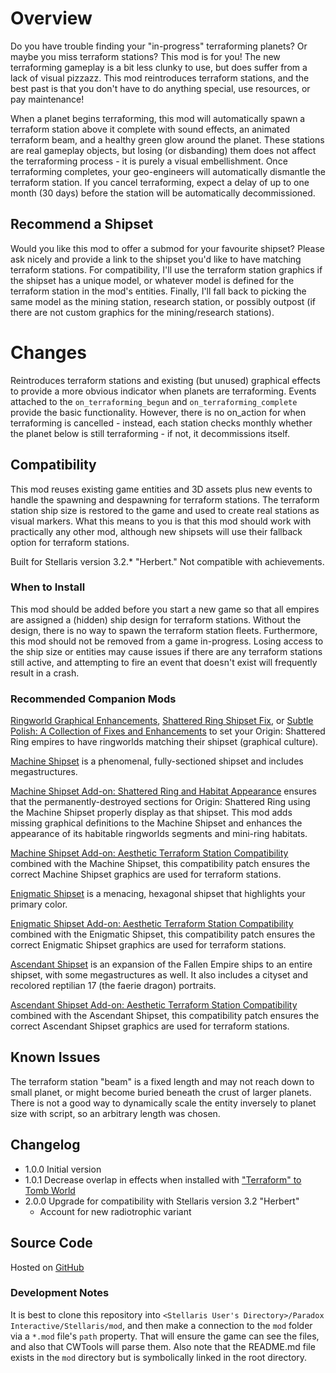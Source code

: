 # Overview

Do you have trouble finding your "in-progress" terraforming planets?  Or maybe you miss terraform stations?  This mod is for you!  The new terraforming gameplay is a bit less clunky to use, but does suffer from a lack of visual pizzazz.  This mod reintroduces terraform stations, and the best past is that you don't have to do anything special, use resources, or pay maintenance!

When a planet begins terraforming, this mod will automatically spawn a terraform station above it complete with sound effects, an animated terraform beam, and a healthy green glow around the planet.  These stations are real gameplay objects, but losing (or disbanding) them does not affect the terraforming process - it is purely a visual embellishment.  Once terraforming completes, your geo-engineers will automatically dismantle the terraform station.  If you cancel terraforming, expect a delay of up to one month (30 days) before the station will be automatically decommissioned.

## Recommend a Shipset

Would you like this mod to offer a submod for your favourite shipset?  Please ask nicely and provide a link to the shipset you'd like to have matching terraform stations.  For compatibility, I'll use the terraform station graphics if the shipset has a unique model, or whatever model is defined for the terraform station in the mod's entities.  Finally, I'll fall back to picking the same model as the mining station, research station, or possibly outpost (if there are not custom graphics for the mining/research stations).

# Changes

Reintroduces terraform stations and existing (but unused) graphical effects to provide a more obvious indicator when planets are terraforming.  Events attached to the `on_terraforming_begun` and `on_terraforming_complete` provide the basic functionality.  However, there is no on_action for when terraforming is cancelled - instead, each station checks monthly whether the planet below is still terraforming - if not, it decommissions itself.

## Compatibility

This mod reuses existing game entities and 3D assets plus new events to handle the spawning and despawning for terraform stations.  The terraform station ship size is restored to the game and used to create real stations as visual markers.  What this means to you is that this mod should work with practically any other mod, although new shipsets will use their fallback option for terraform stations.

Built for Stellaris version 3.2.\* "Herbert."  Not compatible with achievements.

### When to Install

This mod should be added before you start a new game so that all empires are assigned a (hidden) ship design for terraform stations.  Without the design, there is no way to spawn the terraform station fleets.  Furthermore, this mod should not be removed from a game in-progress.  Losing access to the ship size or entities may cause issues if there are any terraform stations still active, and attempting to fire an event that doesn't exist will frequently result in a crash.

### Recommended Companion Mods

[Ringworld Graphical Enhancements](https://steamcommunity.com/sharedfiles/filedetails/?id=2628518102), [Shattered Ring Shipset Fix](https://steamcommunity.com/sharedfiles/filedetails/?id=2566249278), or [Subtle Polish: A Collection of Fixes and Enhancements](https://steamcommunity.com/sharedfiles/filedetails/?id=2522974089) to set your Origin: Shattered Ring empires to have ringworlds matching their shipset (graphical culture).

[Machine Shipset](https://steamcommunity.com/sharedfiles/filedetails/?id=2077186491) is a phenomenal, fully-sectioned shipset and includes megastructures.

[Machine Shipset Add-on: Shattered Ring and Habitat Appearance](https://steamcommunity.com/sharedfiles/filedetails/?id=2628980994) ensures that the permanently-destroyed sections for Origin: Shattered Ring using the Machine Shipset properly display as that shipset.  This mod adds missing graphical definitions to the Machine Shipset and enhances the appearance of its habitable ringworlds segments and mini-ring habitats.

[Machine Shipset Add-on: Aesthetic Terraform Station Compatibility](https://steamcommunity.com/sharedfiles/filedetails/?id=2628972292) combined with the Machine Shipset, this compatibility patch ensures the correct Machine Shipset graphics are used for terraform stations.

[Enigmatic Shipset](https://steamcommunity.com/sharedfiles/filedetails/?id=2545512457) is a menacing, hexagonal shipset that highlights your primary color.

[Enigmatic Shipset Add-on: Aesthetic Terraform Station Compatibility](https://steamcommunity.com/sharedfiles/filedetails/?id=2631808667) combined with the Enigmatic Shipset, this compatibility patch ensures the correct Enigmatic Shipset graphics are used for terraform stations.

[Ascendant Shipset](https://steamcommunity.com/sharedfiles/filedetails/?id=2545512457) is an expansion of the Fallen Empire ships to an entire shipset, with some megastructures as well.  It also includes a cityset and recolored reptilian 17 (the faerie dragon) portraits.

[Ascendant Shipset Add-on: Aesthetic Terraform Station Compatibility](https://steamcommunity.com/sharedfiles/filedetails/?id=2631808667) combined with the Ascendant Shipset, this compatibility patch ensures the correct Ascendant Shipset graphics are used for terraform stations.

## Known Issues

The terraform station "beam" is a fixed length and may not reach down to small planet, or might become buried beneath the crust of larger planets.  There is not a good way to dynamically scale the entity inversely to planet size with script, so an arbitrary length was chosen.

## Changelog

* 1.0.0 Initial version
* 1.0.1 Decrease overlap in effects when installed with ["Terraform" to Tomb World](https://steamcommunity.com/sharedfiles/filedetails/?id=2625663437)
* 2.0.0 Upgrade for compatibility with Stellaris version 3.2 "Herbert"
    * Account for new radiotrophic variant

## Source Code

Hosted on [GitHub](https://github.com/corsairmarks/terraform_stations_aesthetic)

### Development Notes

It is best to clone this repository into `<Stellaris User's Directory>/Paradox Interactive/Stellaris/mod`, and then make a connection to the `mod` folder via a `*.mod` file's `path` property.  That will ensure the game can see the files, and also that CWTools will parse them.  Also note that the README.md file exists in the `mod` directory but is symbolically linked in the root directory.